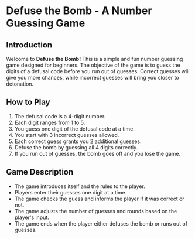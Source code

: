 # Defuse the Bomb - A Number Guessing Game

## Introduction

Welcome to **Defuse the Bomb!** This is a simple and fun number guessing game designed for beginners. The objective of the game is to guess the digits of a defusal code before you run out of guesses. Correct guesses will give you more chances, while incorrect guesses will bring you closer to detonation.

## How to Play

1. The defusal code is a 4-digit number.
2. Each digit ranges from 1 to 5.
3. You guess one digit of the defusal code at a time.
4. You start with 3 incorrect guesses allowed.
5. Each correct guess grants you 2 additional guesses.
6. Defuse the bomb by guessing all 4 digits correctly.
7. If you run out of guesses, the bomb goes off and you lose the game.

## Game Description

- The game introduces itself and the rules to the player.
- Players enter their guesses one digit at a time.
- The game checks the guess and informs the player if it was correct or not.
- The game adjusts the number of guesses and rounds based on the player's input.
- The game ends when the player either defuses the bomb or runs out of guesses.
